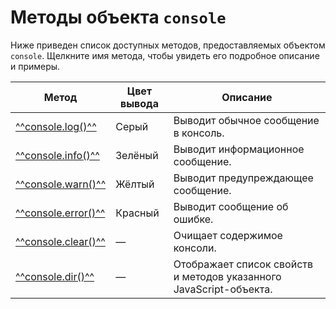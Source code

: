 # Методы объекта `console`
Ниже приведен список доступных методов, предоставляемых объектом `console`. Щелкните имя метода, чтобы увидеть его подробное описание и примеры.

<!--start-->
| Метод                  | Цвет вывода       | Описание                                                                 |
|------------------------|-------------------|--------------------------------------------------------------------------|
| [^^console.log()^^](log.md)   | Серый             | Выводит обычное сообщение в консоль.                                    |
| [^^console.info()^^](info.md) | Зелёный           | Выводит информационное сообщение.                                       |
| [^^console.warn()^^](warn.md) | Жёлтый            | Выводит предупреждающее сообщение.                                      |
| [^^console.error()^^](error.md)| Красный           | Выводит сообщение об ошибке.                                            |
| [^^console.clear()^^](clear.md)| —                 | Очищает содержимое консоли.                                             |
| [^^console.dir()^^](dir.md)   | —  | Отображает список свойств и методов указанного JavaScript-объекта.      |
<!--end-->